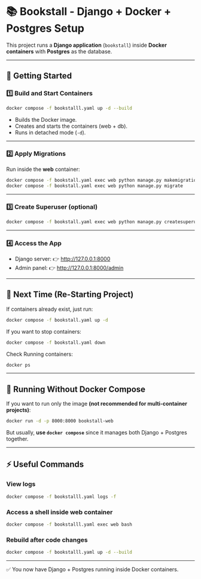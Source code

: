 # 📚 Bookstall - Django + Docker + Postgres Setup

This project runs a **Django application** (`bookstall`) inside **Docker containers** with **Postgres** as the database.

---

## 🚀 Getting Started

### 1️⃣ Build and Start Containers
```bash
docker compose -f bookstalll.yaml up -d --build
```
- Builds the Docker image.
- Creates and starts the containers (web + db).
- Runs in detached mode (`-d`).

---

### 2️⃣ Apply Migrations
Run inside the **web** container:
```bash
docker compose -f bookstall.yaml exec web python manage.py makemigrations
docker compose -f bookstall.yaml exec web python manage.py migrate
```

---

### 3️⃣ Create Superuser (optional)
```bash
docker compose -f bookstall.yaml exec web python manage.py createsuperuser
```

---

### 4️⃣ Access the App
- Django server: 👉 http://127.0.0.1:8000  
- Admin panel: 👉 http://127.0.0.1:8000/admin  

---

## 🔄 Next Time (Re-Starting Project)
If containers already exist, just run:
```bash
docker compose -f bookstall.yaml up -d
```

If you want to stop containers:
```bash
docker compose -f bookstall.yaml down
```
Check Running containers:
```bash
docker ps
```
---

## 🐳 Running Without Docker Compose
If you want to run only the image **(not recommended for multi-container projects)**:
```bash
docker run -d -p 8000:8000 bookstall-web
```

But usually, **use `docker compose`** since it manages both Django + Postgres together.

---

## ⚡ Useful Commands

### View logs
```bash
docker compose -f bookstalll.yaml logs -f
```

### Access a shell inside web container
```bash
docker compose -f bookstalll.yaml exec web bash
```

### Rebuild after code changes
```bash
docker compose -f bookstalll.yaml up -d --build
```

---

✅ You now have Django + Postgres running inside Docker containers.
